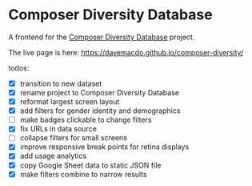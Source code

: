 # Composer Diversity Database

A frontend for the [Composer Diversity Database](https://nmbx.newmusicusa.org/a-tool-for-change-the-women-composers-database/) project.

The live page is here: <https://davemacdo.github.io/composer-diversity/>

todos:

- [X] transition to new dataset
- [X] rename project to Composer Diversity Database
- [X] reformat largest screen layout
- [X] add filters for gender identity and demographics
- [ ] make badges clickable to change filters
- [X] fix URLs in data source
- [ ] collapse filters for small screens
- [X] improve responsive break points for retina displays
- [X] add usage analytics
- [X] copy Google Sheet data to static JSON file
- [X] make filters combine to narrow results
